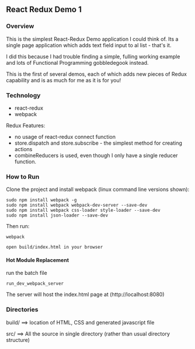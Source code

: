 ## React Redux Demo 1
### Overview
This is the simplest React-Redux Demo application I could think of. Its a single page application which adds text field input to al list - that's it.

I did this because I had trouble finding a simple, fulling working example and lots of Functional Programming gobbledegook instead.

This is the first of several demos, each of which adds new pieces of Redux capability and is as much for me as it is for you!

### Technology
* react-redux
* webpack


Redux Features:
* no usage of react-redux connect function
* store.dispatch and store.subscribe - the simplest method for creating actions
* combineReducers is used, even though I only have a single reducer function.


### How to Run

Clone the project and install webpack (linux command line versions shown):

```
sudo npm install webpack -g
sudo npm install webpack webpack-dev-server --save-dev
sudo npm install webpack css-loader style-loader --save-dev
sudo npm install json-loader --save-dev
```

Then run:
```
webpack
```

```
open build/index.html in your browser
```

#### Hot Module Replacement

run the batch file 
```
run_dev_webpack_server
```
The server will host the index.html page at (http://localhost:8080)

### Directories

   build/ ==> location of HTML, CSS and generated javascript file
   
   src/	  ==> All the source in single directory (rather than usual directory structure) 	


